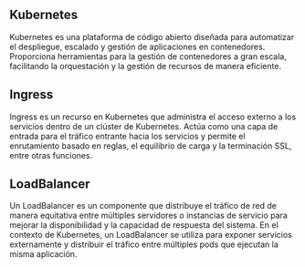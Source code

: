 ## Kubernetes
Kubernetes es una plataforma de código abierto diseñada para automatizar el despliegue, escalado y gestión de aplicaciones en contenedores. Proporciona herramientas para la gestión de contenedores a gran escala, facilitando la orquestación y la gestión de recursos de manera eficiente.

## Ingress
Ingress es un recurso en Kubernetes que administra el acceso externo a los servicios dentro de un clúster de Kubernetes. Actúa como una capa de entrada para el tráfico entrante hacia los servicios y permite el enrutamiento basado en reglas, el equilibrio de carga y la terminación SSL, entre otras funciones.

## LoadBalancer
Un LoadBalancer es un componente que distribuye el tráfico de red de manera equitativa entre múltiples servidores o instancias de servicio para mejorar la disponibilidad y la capacidad de respuesta del sistema. En el contexto de Kubernetes, un LoadBalancer se utiliza para exponer servicios externamente y distribuir el tráfico entre múltiples pods que ejecutan la misma aplicación.
